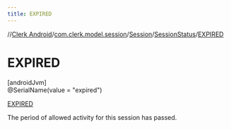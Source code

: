 ```yaml
---
title: EXPIRED
---
```

//[Clerk Android](../../../../../index.html)/[com.clerk.model.session](../../../index.html)/[Session](../../index.html)/[SessionStatus](../index.html)/[EXPIRED](index.html)



# EXPIRED



[androidJvm]\
@SerialName(value = &quot;expired&quot;)



[EXPIRED](index.html)



The period of allowed activity for this session has passed.


